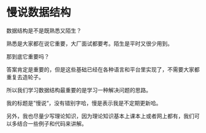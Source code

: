 慢说数据结构
==

数据结构是不是既熟悉又陌生？

熟悉是大家都在说它重要，大厂面试都要考。陌生是平时又很少用到。

那到底它重要吗？

答案肯定是重要的，但是这些基础已经在各种语言和平台里实现了，不需要大家都重复去造轮子。

所以我们学习数据结构最重要的是学习一种解决问题的思路。

我的标题是”慢说“，没有错别字哈，慢是表示我是不定期更新哈。

另外，我也尽量少写理论知识，因为理论知识基本上课本上或者网上都有，我们可以多结合一些例子和代码来讲解。
